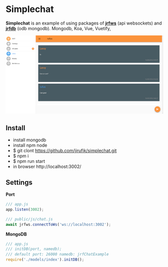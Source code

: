# Simplechat

**Simplechat** is an example of using packages of [**jrfws**](https://github.com/jirufik/jrfws) (api websockets) and [**jrfdb**](https://github.com/jirufik/jrfdb) (odb mongodb). Mongodb, Koa, Vue, Vuetify,

![chat](chat.png)

## Install

* install mongodb
* install npm node
* $ git clont https://github.com/jirufik/simplechat.git
* $ npm i
* $ npm run start
* in browser http://localhost:3002/

## Settings

**Port**

```js
/// app.js
app.listen(3002);
```

```js
/// public/js/chat.js
await jrfws.connectToWs('ws://localhost:3002');
```

**MongoDB**

```js
/// app.js
/// initDB(port, namedb);
/// default port: 26000 namedb: jrfChatExample
require('./models/index').initDB();
```